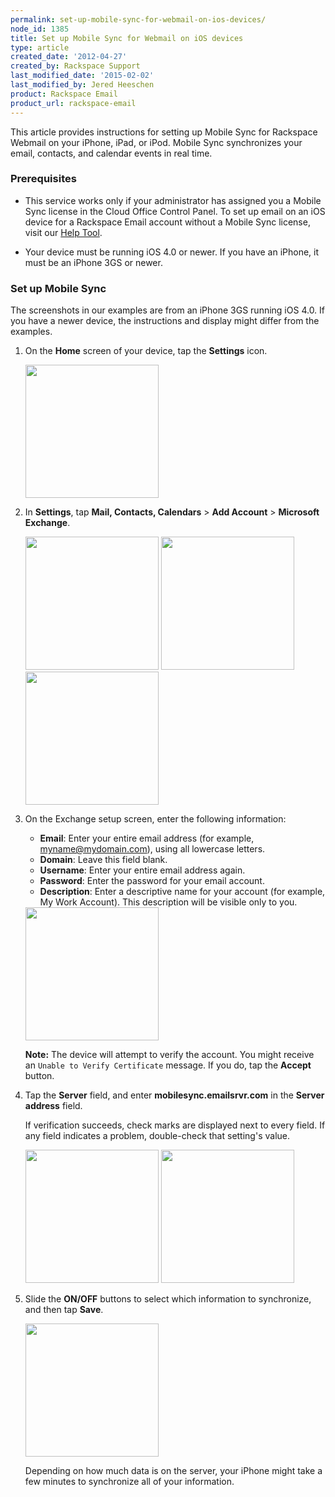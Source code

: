```yaml
---
permalink: set-up-mobile-sync-for-webmail-on-ios-devices/
node_id: 1385
title: Set up Mobile Sync for Webmail on iOS devices
type: article
created_date: '2012-04-27'
created_by: Rackspace Support
last_modified_date: '2015-02-02'
last_modified_by: Jered Heeschen
product: Rackspace Email
product_url: rackspace-email
---
```


This article provides instructions for setting up Mobile Sync for
Rackspace Webmail on your iPhone, iPad, or iPod. Mobile Sync
synchronizes your email, contacts, and calendar events in real time.

### Prerequisites

-   This service works only if your administrator has assigned you a
    Mobile Sync license in the Cloud Office Control Panel. To set up
    email on an iOS device for a Rackspace Email account without a
    Mobile Sync license, visit our [Help
    Tool](https://emailhelp.rackspace.com/).

-   Your device must be running iOS 4.0 or newer. If you have an
    iPhone, it must be an iPhone 3GS or newer.

### Set up Mobile Sync

The screenshots in our examples are from an iPhone 3GS running iOS 4.0.
 If you have a newer device, the instructions and display might
differ from the examples.

1.  On the **Home** screen of your device, tap the **Settings** icon.

    <img src="http://c807163.r63.cf2.rackcdn.com/(E&amp;A)SettingUpMicrosoftExchangeEmailIphone1.png" width="213" />

2.  In **Settings**, tap **Mail, Contacts, Calendars** &gt; **Add
    Account** &gt; **Microsoft Exchange**.

    <img src="http://c807163.r63.cf2.rackcdn.com/(E&amp;A)SettingUpMicrosoftExchangeEmailIphone2.png" width="213" />
    <img src="http://c807163.r63.cf2.rackcdn.com/(E&amp;A)SettingUpMicrosoftExchangeEmailIphone3.png" width="213" />
    <img src="http://c807163.r63.cf2.rackcdn.com/(E&amp;A)SettingUpMicrosoftExchangeEmailIphone4.png" width="213" />

3.  On the Exchange setup screen, enter the following information:

    -   **Email**: Enter your entire email address (for example,
        myname@mydomain.com), using all lowercase letters.
    -   **Domain**: Leave this field blank.
    -   **Username**: Enter your entire email address again.
    -   **Password**: Enter the password for your email account.
    -   **Description**: Enter a descriptive name for your account (for
        example, My Work Account). This description will be visible only
        to you.

    <img src="http://c14989053.r53.cf2.rackcdn.com/1.png" width="213" />

    **Note:** The device will attempt to verify the account. You
    might receive an `Unable to Verify Certificate` message. If you
    do, tap the **Accept** button.

4.  Tap the **Server** field, and enter **mobilesync.emailsrvr.com** in
    the **Server address** field.

    If verification succeeds, check marks
    are displayed next to every field. If any field indicates a problem,
    double-check that setting's value.

    <img src="http://c14989053.r53.cf2.rackcdn.com/2.png" width="213" />
    <img src="http://c14989053.r53.cf2.rackcdn.com/3.png" width="213" />

5.  Slide the **ON/OFF** buttons to select which information to
    synchronize, and then tap **Save**.

    <img src="http://c14989053.r53.cf2.rackcdn.com/4.png" width="213" />

    Depending on how much data is on the server, your iPhone might take
    a few minutes to synchronize all of your information.
